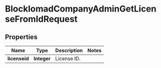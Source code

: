 

# BlockIomadCompanyAdminGetLicenseFromIdRequest


## Properties

| Name | Type | Description | Notes |
|------------ | ------------- | ------------- | -------------|
|**licenseid** | **Integer** | License ID. |  |



